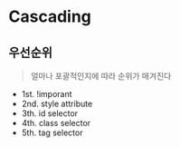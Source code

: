 # Cascading

## 우선순위
> 얼마나 포괄적인지에 따라 순위가 매겨진다

* 1st. !imporant
* 2nd. style attribute
* 3th. id selector
* 4th. class selector
* 5th. tag selector

